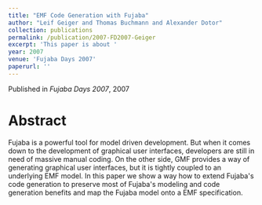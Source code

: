 ```yaml
---
title: "EMF Code Generation with Fujaba"
author: "Leif Geiger and Thomas Buchmann and Alexander Dotor"
collection: publications
permalink: /publication/2007-FD2007-Geiger
excerpt: 'This paper is about '
year: 2007
venue: 'Fujaba Days 2007'
paperurl: ''
---
```


Published in *Fujaba Days 2007*, 2007

Abstract
=====

Fujaba is a powerful tool for model driven development. But when it comes down to the development of graphical user interfaces, developers are still in need of massive manual coding. On the other side, GMF provides a way of generating graphical user interfaces, but it is tightly coupled to an underlying EMF model. In this paper we show a way how to extend Fujaba's code generation to preserve most of Fujaba's modeling and code generation benefits and map the Fujaba model onto a EMF specification.